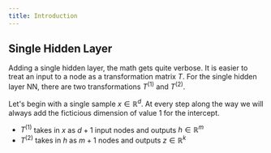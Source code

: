 ```yaml
---
title: Introduction
---
```


## Single Hidden Layer

Adding a single hidden layer, the math gets quite verbose. It is easier to treat an input to a node as a transformation matrix $T$. For the single hidden layer NN, there are two transformations $T^{(1)}$ and $T^{(2)}$.

Let's begin with a single sample $x \in \mathbb R^{d}$. At every step along the way we will always add the ficticious dimension of value 1 for the intercept.
* $T^{(1)}$ takes in $x$ as $d+1$ input nodes and outputs $h \in \mathbb R^{m}$
* $T^{(2)}$ takes in $h$ as $m+1$ nodes and outputs $z \in \mathbb R^{k}$